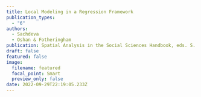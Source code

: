 ```yaml
---
title: Local Modeling in a Regression Framework
publication_types:
  - "6"
authors:
  - Sachdeva
  - Oshan & Fotheringham
publication: Spatial Analysis in the Social Sciences Handbook, eds. S. Rey and R. Franklin.
draft: false
featured: false
image:
  filename: featured
  focal_point: Smart
  preview_only: false
date: 2022-09-29T22:19:05.233Z
---
```


